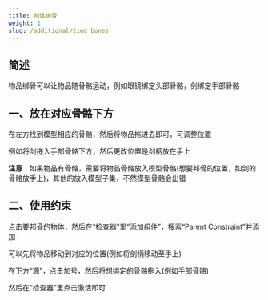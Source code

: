 ```yaml
---
title: 物体绑骨
weight: 1
slug: /additional/tied_bones
---
```


## 简述

物品绑骨可以让物品随骨骼运动，例如眼镜绑定头部骨骼，剑绑定手部骨骼

## 一、放在对应骨骼下方

在左方找到模型相应的骨骼，然后将物品拖进去即可，可调整位置

例如将剑拖入手部骨骼下方，然后更改位置是剑柄放在手上

**注意**：如果物品有骨骼，需要将物品骨骼放入模型骨骼(想要邦骨的位置，如剑的骨骼放手上)，其他的放入模型子集，不然模型骨骼会出错

## 二、使用约束

点击要邦骨的物体，然后在“检查器”里“添加组件”，搜索“Parent Constraint”并添加

可以先将物品移动到对应的位置(例如将剑柄移动至手上)

在下方“源”，点击加号，然后将想绑定的骨骼拖入(例如手部骨骼)

然后在“检查器”里点击激活即可
